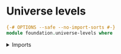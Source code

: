# Universe levels

```agda
{-# OPTIONS --safe --no-import-sorts #-}
module foundation.universe-levels where
```

<details><summary>Imports</summary>

```agda
open import foundation-core.universe-levels public
```

</details>
